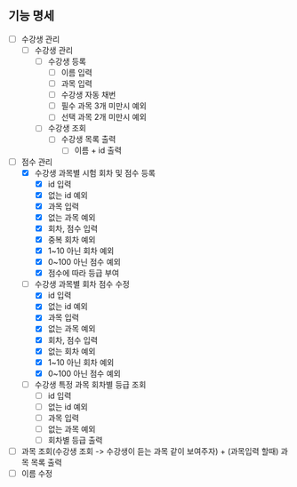 ## 기능 명세

 - [ ] 수강생 관리
   - [ ] 수강생 관리 
     - [ ] 수강생 등록
       - [ ] 이름 입력
       - [ ] 과목 입력
       - [ ] 수강생 자동 채번
       - [ ] 필수 과목 3개 미만시 예외
       - [ ] 선택 과목 2개 미만시 예외
     - [ ] 수강생 조회 
       - [ ] 수강생 목록 출력
         - [ ] 이름 + id 출력
 - [ ] 점수 관리
   - [x] 수강생 과목별 시험 회차 및 점수 등록
     - [x] id 입력
     - [x] 없는 id 예외
     - [x] 과목 입력
     - [x] 없는 과목 예외
     - [x] 회차, 점수 입력
     - [x] 중복 회차 예외
     - [x] 1~10 아닌 회차 예외
     - [x] 0~100 아닌 점수 예외
     - [x] 점수에 따라 등급 부여
   - [ ] 수강생 과목별 회차 점수 수정
     - [x] id 입력
     - [x] 없는 id 예외
     - [x] 과목 입력
     - [x] 없는 과목 예외
     - [x] 회차, 점수 입력
     - [x] 없는 회차 예외
     - [x] 1~10 아닌 회차 예외
     - [x] 0~100 아닌 점수 예외
   - [ ] 수강생 특정 과목 회차별 등급 조회
     - [ ] id 입력
     - [ ] 없는 id 예외
     - [ ] 과목 입력
     - [ ] 없는 과목 예외
     - [ ] 회차별 등급 출력

  - [ ] 과목 조회(수강생 조회 -> 수강생이 듣는 과목 같이 보여주자) + (과목입력 할때) 과목 목록 출력
  - [ ] 이름 수정 
